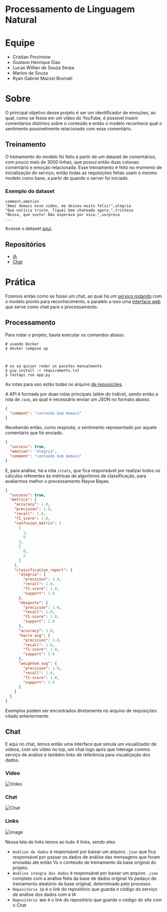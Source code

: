 # Processamento de Linguagem Natural

# Equipe

* Cristian Prochnow
* Gustavo Henrique Dias
* Lucas Willian de Souza Serpa
* Marlon de Souza
* Ryan Gabriel Mazzei Bromati

# Sobre

O principal objetivo desse projeto é ser um identificador de emoções, ao qual, como se fosse em um vídeo do YouTube, é possível inserir comentários distintos sobre o conteúdo e então o modelo reconhece qual o sentimento possivelmente relacionado com esse comentário.

## Treinamento

O treinamento do modelo foi feito a partir de um dataset de comentários, com pouco mais de 3000 linhas, que possui então duas colunas: comentário e emoção relacionada. Esse treinamento é feito no momento de inicialização do serviço, então todas as requisições feitas usam o mesmo modelo como base, a partir de quando o server foi iniciado.

### Exemplo do dataset

```csv
comment,emotion
"Amei demais esse vídeo, me deixou muito feliz!",alegria
"Que notícia triste, fiquei bem chateado agora.",tristeza
"Nossa, que susto! Não esperava por essa.",surpresa
...
```

Acesse o dataset [aqui](https://github.com/SpotifaiI/natural-language-emotioner/blob/main/comments.csv).

## Repositórios

* [IA](https://github.com/SpotifaiI/natural-language-emotioner)
* [Chat](https://github.com/SpotifaiI/natural-language-asker)

# Prática

Fizemos então como se fosse um chat, ao qual há um [serviço rodando](https://github.com/SpotifaiI/natural-language-emotioner) com o modelo pronto para reconhecimento, e paralelo a isso uma [interface web](https://github.com/SpotifaiI/natural-language-asker) que serve como chat para o processamento.

## Processamento

Para rodar o projeto, basta executar os comandos abaixo.

```shell
# usando Docker
$ docker compose up



# ou se quiser rodar os pacotes manualmente
$ pip install -r requirements.txt
$ fastapi run app.py
```

As rotas para uso estão todas no arquivo [de requisições](./requests.http).

A API é formada por duas rotas principais (além do índice), sendo então a rota de `/ask`, ao qual é necessário enviar um JSON no formato abaixo.

```json
{
  "comment": "conteúdo bom demais"
}
```

Recebendo então, como resposta, o sentimento representado por aquele comentário que foi enviado.

```json
{
  "success": true,
  "emotion": "alegria",
  "comment": "conteúdo bom demais"
}
```

E, para análise, há a rota `/stats`, que fica responsável por realizar todos os cálculos referentes às métricas de algoritmos de classificação, para avaliarmos melhor o processamento Nayve Bayes.

```json
{
  "success": true,
  "metrics": {
    "accuracy": 1.0,
    "precision": 1.0,
    "recall": 1.0,
    "f1_score": 1.0,
    "confusion_matrix": [
      [
        1,
        0
      ],
      [
        0,
        2
      ]
    ],
    "classification_report": {
      "alegria": {
        "precision": 1.0,
        "recall": 1.0,
        "f1-score": 1.0,
        "support": 1.0
      },
      "desgosto": {
        "precision": 1.0,
        "recall": 1.0,
        "f1-score": 1.0,
        "support": 2.0
      },
      "accuracy": 1.0,
      "macro avg": {
        "precision": 1.0,
        "recall": 1.0,
        "f1-score": 1.0,
        "support": 3.0
      },
      "weighted avg": {
        "precision": 1.0,
        "recall": 1.0,
        "f1-score": 1.0,
        "support": 3.0
      }
    }
  }
}
```

Exemplos podem ser encontrados diretamente no arquivo de requisições citado anteriormente.

## Chat

E aqui no chat, temos então uma interface que simula um visualizador de vídeos, com um vídeo no top, um chat logo após que interage commo serviço de análise e também links de referência para visualização dos dados.

### Vídeo

![Vídeo](https://github.com/user-attachments/assets/60fee470-938e-481d-92bd-0ef65216cbf4)

### Chat

![Chat](https://github.com/user-attachments/assets/a6311205-0372-444b-ab16-cd43f759b7f6)

### Links

![image](https://github.com/user-attachments/assets/1e41620b-0080-4b71-9581-5e9b95b6eb02)

Nessa tela de links temos ao todo 4 links, sendo eles:

* `Análise de dados` é responsável por baixar um arquivo `.json` que fica responsável por passar os dados de análise das mensagens que foram enviadas até então Vs o conteúdo de treinamento da base original do projeto.
* `Análise íntegra dos dados` é responsável por baixar um arquivo `.json` completo com a análise feita da base de dados original Vs pedaço de treinamento aleatório da base original, determinado pelo processo.
* `Repositório IA` é o link do repositório que guarda o código do serviço de análise dos dados com a IA
* `Repositório Web` é o link do repositório que guarda o código do site com o Chat

